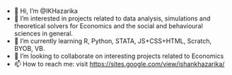 - 👋 Hi, I’m @IKHazarika
- 👀 I’m interested in projects related to data analysis, simulations and theoretical solvers for Economics and the social and behavioural sciences in general.
- 🌱 I’m currently learning R, Python, STATA, JS+CSS+HTML, Scratch, BYOB, VB.
- 💞️ I’m looking to collaborate on interesting projects related to Economics
- 📫 How to reach me: visit https://sites.google.com/view/ishankhazarika/

<!---
IKHazarika/IKHazarika is a ✨ special ✨ repository because its `README.md` (this file) appears on your GitHub profile.
You can click the Preview link to take a look at your changes.
--->
